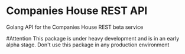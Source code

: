 # Companies House REST API
Golang API for the Companies House REST beta service

#Attention
This package is under heavy development and is in an early alpha stage.
Don't use this package in any production environment
